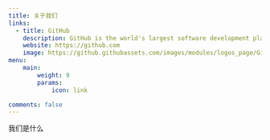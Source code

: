 ```yaml
---
title: 关于我们
links:
  - title: GitHub
    description: GitHub is the world's largest software development platform.
    website: https://github.com
    image: https://github.githubassets.com/images/modules/logos_page/GitHub-Mark.png
menu:
    main: 
        weight: 9
        params:
            icon: link

comments: false
---
```

我们是什么
